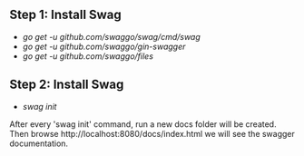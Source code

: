 **Step 1: Install Swag**
-
- _go get -u github.com/swaggo/swag/cmd/swag_
- _go get -u github.com/swaggo/gin-swagger_
- _go get -u github.com/swaggo/files_

**Step 2: Install Swag**
-
- _swag init_

After every 'swag init' command, run a new docs folder will be created.
Then browse http://localhost:8080/docs/index.html we will see the swagger 
documentation. 

